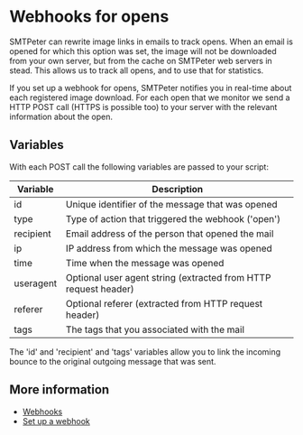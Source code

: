 # Webhooks for opens

SMTPeter can rewrite image links in emails to track opens. When an email
is opened for which this option was set, the image will not be downloaded from your
own server, but from the cache on SMTPeter web servers in stead. This
allows us to track all opens, and to use that for statistics.

If you set up a webhook for opens, SMTPeter notifies you in real-time
about each registered image download. For each open that we monitor we send 
a HTTP POST call (HTTPS is possible too) to your server with the relevant 
information about the open.

## Variables

With each POST call the following variables are passed to your script:

| Variable  | Description                                                     |
|-----------|-----------------------------------------------------------------|
| id        | Unique identifier of the message that was opened                |
| type      | Type of action that triggered the webhook ('open')              |
| recipient | Email address of the person that opened the mail                |
| ip        | IP address from which the message was opened                    |
| time      | Time when the message was opened                                |
| useragent | Optional user agent string (extracted from HTTP request header) |
| referer   | Optional referer (extracted from HTTP request header)           |
| tags      | The tags that you associated with the mail                      |

The 'id' and 'recipient' and 'tags' variables allow you to link the incoming bounce
to the original outgoing message that was sent.

## More information

* [Webhooks](./webhooks)
* [Set up a webhook](./webhook-setup)
